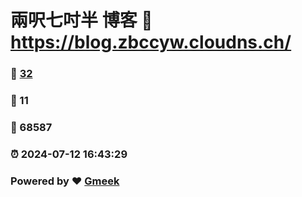 # 兩呎七吋半 博客 :link: https://blog.zbccyw.cloudns.ch/ 
### :page_facing_up: [32](https://blog.zbccyw.cloudns.ch//tag.html) 
### :speech_balloon: 11 
### :hibiscus: 68587 
### :alarm_clock: 2024-07-12 16:43:29 
### Powered by :heart: [Gmeek](https://github.com/Meekdai/Gmeek)
